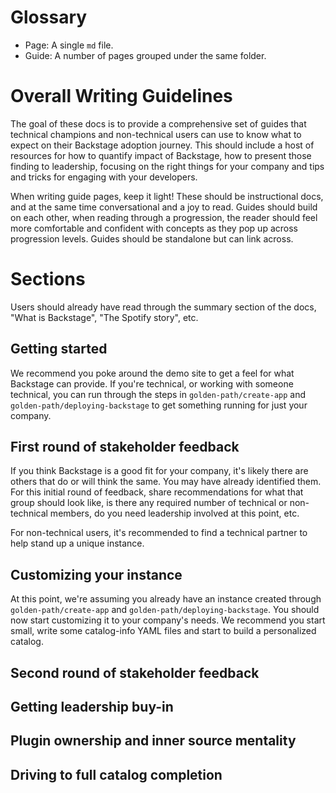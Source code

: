 <!-- THIS FILE IS NOT INTENDED TO BE DISPLAYED ON THE DOCSITE -->

# Glossary

- Page: A single `md` file.
- Guide: A number of pages grouped under the same folder.

# Overall Writing Guidelines

The goal of these docs is to provide a comprehensive set of guides that technical champions and non-technical users can use to know what to expect on their Backstage adoption journey. This should include a host of resources for how to quantify impact of Backstage, how to present those finding to leadership, focusing on the right things for your company and tips and tricks for engaging with your developers.

When writing guide pages, keep it light! These should be instructional docs, and at the same time conversational and a joy to read. Guides should build on each other, when reading through a progression, the reader should feel more comfortable and confident with concepts as they pop up across progression levels. Guides should be standalone but can link across.

# Sections

Users should already have read through the summary section of the docs, "What is Backstage", "The Spotify story", etc.

## Getting started

We recommend you poke around the demo site to get a feel for what Backstage can provide. If you're technical, or working with someone technical, you can run through the steps in `golden-path/create-app` and `golden-path/deploying-backstage` to get something running for just your company.

## First round of stakeholder feedback

If you think Backstage is a good fit for your company, it's likely there are others that do or will think the same. You may have already identified them. For this initial round of feedback, share recommendations for what that group should look like, is there any required number of technical or non-technical members, do you need leadership involved at this point, etc.

For non-technical users, it's recommended to find a technical partner to help stand up a unique instance.

## Customizing your instance

At this point, we're assuming you already have an instance created through `golden-path/create-app` and `golden-path/deploying-backstage`. You should now start customizing it to your company's needs. We recommend you start small, write some catalog-info YAML files and start to build a personalized catalog.

## Second round of stakeholder feedback

## Getting leadership buy-in

## Plugin ownership and inner source mentality

## Driving to full catalog completion
